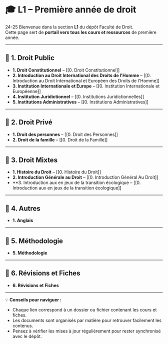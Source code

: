 # 🎓 L1 – Première année de droit
24-25
Bienvenue dans la section **L1** du dépôt Faculté de Droit.  
Cette page sert de **portail vers tous les cours et ressources** de première année.  

---

## 📂 1. Droit Public

- **1. Droit Constitutionnel** – [[0. Droit Constitutionnel]]
- **2. Introduction au Droit International des Droits de l'Homme** – [[0. Introduction au Droit International et Européen des Droits de l'Homme]]  
- **3. Institution Internationale et Europe** – [[0. Institution Internationale et Européenne]]  
- **4. Institution Juridictionnel** – [[0. Institutions Juridictionnelles]]  
- **5. Institutions Administratives** – [[0. Institutions Administratives]]  

---

## 📂 2. Droit Privé

- **1. Droit des personnes** – [[0. Droit des Personnes]]  
- **2. Droit de la famille** – [[0. Droit de la Famille]]  

---

## 📂 3. Droit Mixtes

- **1. Histoire du Droit** – [[0. Histoire du Droit]]  
- **2. Introduction Générale au Droit** – [[0. Introduction Général Au Droit]]  
- **3. Introduction aux en jeux de la transition écologique – [[0. Introduction aux en jeux de la transition écologique]]  

---

## 📂 4. Autres

- **1. Anglais**

---

## 📂 5. Méthodologie

- **5. Méthodologie**  

---

## 📂 6. Révisions et Fiches

- **6. Révisions et Fiches**  

---

💡 **Conseils pour naviguer :**  
- Chaque lien correspond à un dossier ou fichier contenant les cours et fiches.  
- Les documents sont organisés par matière pour retrouver facilement les contenus.  
- Pensez à vérifier les mises à jour régulièrement pour rester synchronisé avec le dépôt.
